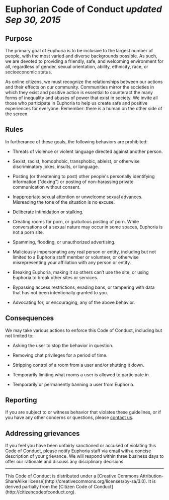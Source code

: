 # Euphorian Code of Conduct  *updated Sep 30, 2015*


## Purpose

The primary goal of Euphoria is to be inclusive to the largest number of
people, with the most varied and diverse backgrounds possible. As such, we are
devoted to providing a friendly, safe, and welcoming environment for all,
regardless of gender, sexual orientation, ability, ethnicity, race, or
socioeconomic status.

As online citizens, we must recognize the relationships between our actions and
their effects on our community. Communities mirror the societies in which they
exist and positive action is essential to counteract the many forms of
inequality and abuses of power that exist in society. We invite all those who
participate in Euphoria to help us create safe and positive experiences for
everyone. Remember: there is a human on the other side of the screen.


## Rules

In furtherance of these goals, the following behaviors are prohibited:

 * Threats of violence or violent language directed against another person.

 * Sexist, racist, homophobic, transphobic, ableist, or otherwise
   discriminatory jokes, insults, or language.

 * Posting (or threatening to post) other people's personally identifying
   information ("doxing") or posting of non-harassing private communication
   without consent.

 * Inappropriate sexual attention or unwelcome sexual advances. Misreading the
   tone of the situation is no excuse.

 * Deliberate intimidation or stalking.

 * Creating rooms for porn, or gratuitous posting of porn. While conversations
   of a sexual nature may occur in some spaces, Euphoria is not a porn site.

 * Spamming, flooding, or unauthorized advertising.

 * Maliciously impersonating any real person or entity, including but not
   limited to a Euphoria staff member or volunteer, or otherwise
   misrepresenting your affiliation with any person or entity.

 * Breaking Euphoria, making it so others can’t use the site, or using Euphoria
   to break other sites or services.

 * Bypassing access restrictions, evading bans, or tampering with data that has
   not been intentionally granted to you.

 * Advocating for, or encouraging, any of the above behavior.


## Consequences

We may take various actions to enforce this Code of Conduct, including but not limited to:

 * Asking the user to stop the behavior in question.

 * Removing chat privileges for a period of time.

 * Stripping control of a room from a user and/or shutting it down.

 * Temporarily limiting what rooms a user is allowed to participate in.

 * Temporarily or permanently banning a user from Euphoria.


## Reporting

If you are subject to or witness behavior that violates these guidelines, or if
you have any other concerns or questions, please [contact
us](mailto:help@euphoria.io).


## Addressing grievances
If you feel you have been unfairly sanctioned or accused of violating this Code
of Conduct, please notify Euphoria staff via
[email](mailto:help@euphoria.io) with a concise description of your
grievance. We will respond within three business days to offer our rationale
and discuss any disciplinary decisions.

---

<div class="credits">
This Code of Conduct is distributed under a [Creative Commons Attribution-ShareAlike license](http://creativecommons.org/licenses/by-sa/3.0).  
It is derived partially from the [Citizen Code of Conduct](http://citizencodeofconduct.org).
</div>
